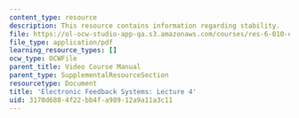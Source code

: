 ```yaml
---
content_type: resource
description: This resource contains information regarding stability.
file: https://ol-ocw-studio-app-qa.s3.amazonaws.com/courses/res-6-010-electronic-feedback-systems-spring-2013/3170d6884f22bb4fa98912a9a11a3c11_MITRES_6-010S13_lec04.pdf
file_type: application/pdf
learning_resource_types: []
ocw_type: OCWFile
parent_title: Video Course Manual
parent_type: SupplementalResourceSection
resourcetype: Document
title: 'Electronic Feedback Systems: Lecture 4'
uid: 3170d688-4f22-bb4f-a989-12a9a11a3c11
---
```

